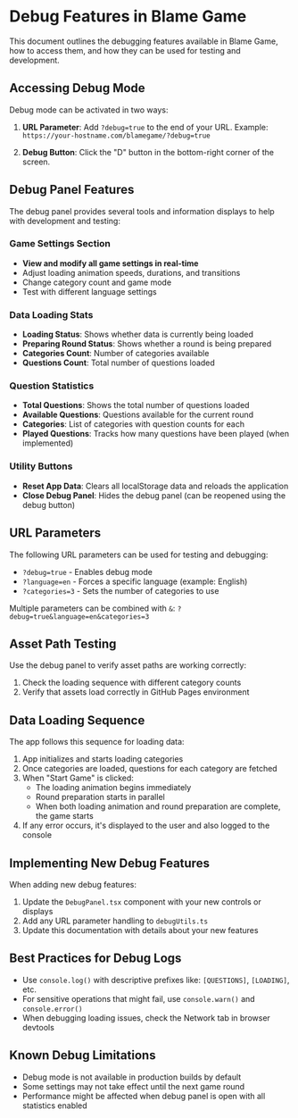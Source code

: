 # Debug Features in Blame Game

This document outlines the debugging features available in Blame Game, how to access them, and how they can be used for testing and development.

## Accessing Debug Mode

Debug mode can be activated in two ways:

1. **URL Parameter**: Add `?debug=true` to the end of your URL.
   Example: `https://your-hostname.com/blamegame/?debug=true`

2. **Debug Button**: Click the "D" button in the bottom-right corner of the screen.

## Debug Panel Features

The debug panel provides several tools and information displays to help with development and testing:

### Game Settings Section

- **View and modify all game settings in real-time**
- Adjust loading animation speeds, durations, and transitions
- Change category count and game mode
- Test with different language settings

### Data Loading Stats

- **Loading Status**: Shows whether data is currently being loaded
- **Preparing Round Status**: Shows whether a round is being prepared
- **Categories Count**: Number of categories available
- **Questions Count**: Total number of questions loaded

### Question Statistics

- **Total Questions**: Shows the total number of questions loaded
- **Available Questions**: Questions available for the current round
- **Categories**: List of categories with question counts for each
- **Played Questions**: Tracks how many questions have been played (when implemented)

### Utility Buttons

- **Reset App Data**: Clears all localStorage data and reloads the application
- **Close Debug Panel**: Hides the debug panel (can be reopened using the debug button)

## URL Parameters

The following URL parameters can be used for testing and debugging:

- `?debug=true` - Enables debug mode
- `?language=en` - Forces a specific language (example: English)
- `?categories=3` - Sets the number of categories to use

Multiple parameters can be combined with `&`:
`?debug=true&language=en&categories=3`

## Asset Path Testing

Use the debug panel to verify asset paths are working correctly:

1. Check the loading sequence with different category counts
2. Verify that assets load correctly in GitHub Pages environment

## Data Loading Sequence

The app follows this sequence for loading data:

1. App initializes and starts loading categories
2. Once categories are loaded, questions for each category are fetched
3. When "Start Game" is clicked:
   - The loading animation begins immediately
   - Round preparation starts in parallel
   - When both loading animation and round preparation are complete, the game starts
4. If any error occurs, it's displayed to the user and also logged to the console

## Implementing New Debug Features

When adding new debug features:

1. Update the `DebugPanel.tsx` component with your new controls or displays
2. Add any URL parameter handling to `debugUtils.ts`
3. Update this documentation with details about your new features

## Best Practices for Debug Logs

- Use `console.log()` with descriptive prefixes like: `[QUESTIONS]`, `[LOADING]`, etc.
- For sensitive operations that might fail, use `console.warn()` and `console.error()`
- When debugging loading issues, check the Network tab in browser devtools 

## Known Debug Limitations

- Debug mode is not available in production builds by default
- Some settings may not take effect until the next game round
- Performance might be affected when debug panel is open with all statistics enabled
